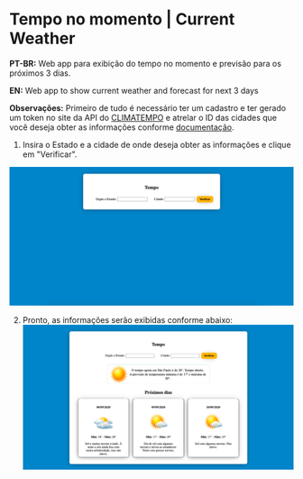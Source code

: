 # Tempo no momento | Current Weather

**PT-BR:** Web app para exibição do tempo no momento e previsão para os próximos 3 dias. 

**EN:** Web app to show current weather and forecast for next 3 days

**Observações:** Primeiro de tudo é necessário ter um cadastro e ter gerado um token no site da API do [CLIMATEMPO](https://advisor.climatempo.com.br/) e atrelar o ID das cidades que você deseja obter as informações conforme [documentação](http://apiadvisor.climatempo.com.br/doc/index.html#api-UserTokenManagement-UserTokenUpsertLocales).

1. Insira o Estado e a cidade de onde deseja obter as informações e clique em "Verificar".

![Image](https://raw.githubusercontent.com/rodrigocarmodev/tempo-no-momento/master/docs/01.png)


2. Pronto, as informações serão exibidas conforme abaixo:
![Image](https://raw.githubusercontent.com/rodrigocarmodev/tempo-no-momento/master/docs/02.png)


